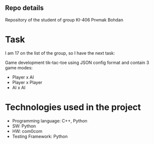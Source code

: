 ## Repo details ##
Repository of the student of group KI-406 Prнmak Bohdan

# Task #
I am 17 on the list of the group, so I have the next task:

  Game development tik-tac-toe using JSON config format and contain 3 game modes:
  - Player x AI
  - Player x Player
  - AI x AI

# Technologies used in the project #
* Programming language: C++, Python
* SW: Python
* HW: com0com
* Testing Framework: Python
